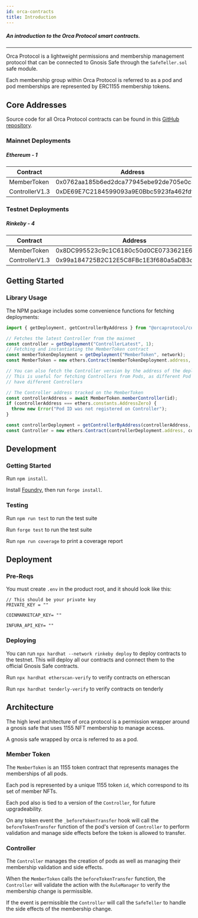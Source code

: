 ```yaml
---
id: orca-contracts
title: Introduction
---
```


##### An introduction to the Orca Protocol smart contracts.

---

Orca Protocol is a lightweight permissions and membership management protocol that can be connected to Gnosis Safe through the `SafeTeller.sol` safe module.

Each membership group within Orca Protocol is referred to as a pod and pod memberships are represented by ERC1155 membership tokens.

## Core Addresses

Source code for all Orca Protocol contracts can be found in this [GitHub repository](https://github.com/orcaprotocol/contracts).


### Mainnet Deployments

##### Ethereum - 1
| **Contract**            | **Address**                                |
| ------------            | ------------------------------------------ |
| MemberToken              | 0x0762aa185b6ed2dca77945ebe92de705e0c37ae3 |
| ControllerV1.3            | 0xDE69E7C2184599093a9E0Bbc5923fa462fdf0302  |

### Testnet Deployments
##### Rinkeby - 4
| **Contract**            | **Address**                                |
| ------------            | ------------------------------------------ |
| MemberToken              | 0x8DC995523c9c1C6180c50d0CE0733621E63ef8E1  |
| ControllerV1.3             | 0x99a184725B2C12E5C8FBc1E3f680a5aDB3d07160  |

## Getting Started

### Library Usage
The NPM package includes some convenience functions for fetching deployments:

```js
import { getDeployment, getControllerByAddress } from "@orcaprotocol/contracts";

// Fetches the latest Controller from the mainnet
const controller = getDeployment("ControllerLatest", 1);
// Fetching and instantiating the MemberToken contract
const memberTokenDeployment = getDeployment("MemberToken", network);
const MemberToken = new ethers.Contract(memberTokenDeployment.address, memberTokenDeployment.abi, provider);

// You can also fetch the Controller version by the address of the deployment.
// This is useful for fetching Controllers from Pods, as different Pod versions
// have different Controllers

// The Controller address tracked on the MemberToken
const controllerAddress = await MemberToken.memberController(id);
if (controllerAddress === ethers.constants.AddressZero) {
  throw new Error("Pod ID was not registered on Controller");
}

const controllerDeployment = getControllerByAddress(controllerAddress, network);
const Controller = new ethers.Contract(controllerDeployment.address, controllerDeployment.abi, provider);
```

###

## Development

### Getting Started

Run `npm install`.

Install [Foundry](https://github.com/foundry-rs/foundry/blob/master/README.md#installation), then run `forge install`.

### Testing

Run `npm run test` to run the test suite

Run `forge test` to run the test suite

Run `npm run coverage` to print a coverage report

## Deployment

### Pre-Reqs

You must create `.env` in the product root, and it should look like this:

```
// This should be your private key
PRIVATE_KEY = ""

COINMARKETCAP_KEY= ""

INFURA_API_KEY= ""
```

### Deploying

You can run `npx hardhat --network rinkeby deploy` to deploy contracts to the testnet. This will deploy all our contracts and connect them to the official Gnosis Safe contracts.

Run `npx hardhat etherscan-verify` to verify contracts on etherscan

Run `npx hardhat tenderly-verify` to verify contracts on tenderly

## Architecture

The high level architecture of orca protocol is a permission wrapper around a gnosis safe that uses 1155 NFT membership to manage access.

A gnosis safe wrapped by orca is referred to as a pod.

### Member Token

The `MemberToken` is an 1155 token contract that represents manages the memberships of all pods.

Each pod is represented by a unique 1155 token `id`, which correspond to its set of member NFTs.

Each pod also is tied to a version of the `Controller`, for future upgradeability.

On any token event the `_beforeTokenTransfer` hook will call the `beforeTokenTransfer` function of the pod's version of `Controller` to perform validation and manage side effects before the token is allowed to transfer.

### Controller

The `Controller` manages the creation of pods as well as managing their membership validation and side effects.

When the `MemberToken` calls the `beforeTokenTransfer` function, the `Controller` will validate the action with the `RuleManager` to verify the membership change is permissible.

If the event is permissible the `Controller` will call the `SafeTeller` to handle the side effects of the membership change.

<!---  Commenting out as these are not accessible by public

### RuleManager

The `RuleManager` manages the rules for multiple pods, each rule is an arbitrary transaction that returns `true` or `false` based on a member's compliance at transfer time

### SafeTeller

The `SafeTeller` manages the side effects for multiple pods, before a valid token transfer the `SafeTeller` will perform owner updates to the pod's safe 
-->